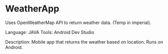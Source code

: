 # WeatherApp
Uses OpenWeatherMap API to return weather data. (Temp in imperial).

Language: JAVA
Tools: Android Dev Studio

Description:
Mobile app that returns the weather based on location. Runs on Android.
